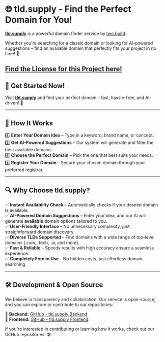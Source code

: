 # 🌐 tld.supply - Find the Perfect Domain for You!

**[tld.supply](https://tld.supply/)** is a powerful domain finder service by [two.build](https://two.build/).

Whether you're searching for a classic domain or looking for AI-powered suggestions – find an available domain that perfectly fits your project in no time! 🚀

[Find the License for this Project here!](https://github.com/twoagency/tld.supply/blob/main/LICENSE)
---

## 🚀 Get Started Now!
Visit **[tld.supply](https://tld.supply/)** and find your perfect domain – fast, hassle-free, and AI-driven! 🎯

---

## 📖 How It Works
1️⃣ **Enter Your Domain Idea** – Type in a keyword, brand name, or concept.  
2️⃣ **Get AI-Powered Suggestions** – Our system will generate and filter the best available domains.  
3️⃣ **Choose the Perfect Domain** – Pick the one that best suits your needs.  
4️⃣ **Register Your Domain** – Secure your chosen domain through your preferred registrar.  

---

## 🔍 Why Choose tld.supply?
✅ **Instant Availability Check** – Automatically checks if your desired domain is available.  
✅ **AI-Powered Domain Suggestions** – Enter your idea, and our AI will generate **available** domain options tailored to you.  
✅ **User-Friendly Interface** – No unnecessary complexity, just straightforward domain discovery.  
✅ **Diverse TLDs Supported** – Find domains with a wide range of top-level domains (.com, .tech, .ai, and more).  
✅ **Fast & Reliable** – Speedy results with high accuracy ensure a seamless experience.  
✅ **Completely Free to Use** – No hidden costs, just effortless domain searching.  

---

## 🛠️ Development & Open Source
We believe in transparency and collaboration. Our service is open-source, and you can explore or contribute to our repositories:

🔗 **Backend:** [GitHub - tld.supply Backend](https://github.com/twoagency/tld.supply/tree/backend)  
🔗 **Frontend:** [GitHub - tld.supply Frontend](https://github.com/twoagency/tld.supply/tree/frontend)  

If you're interested in contributing or learning how it works, check out our GitHub repositories! 🛠️
